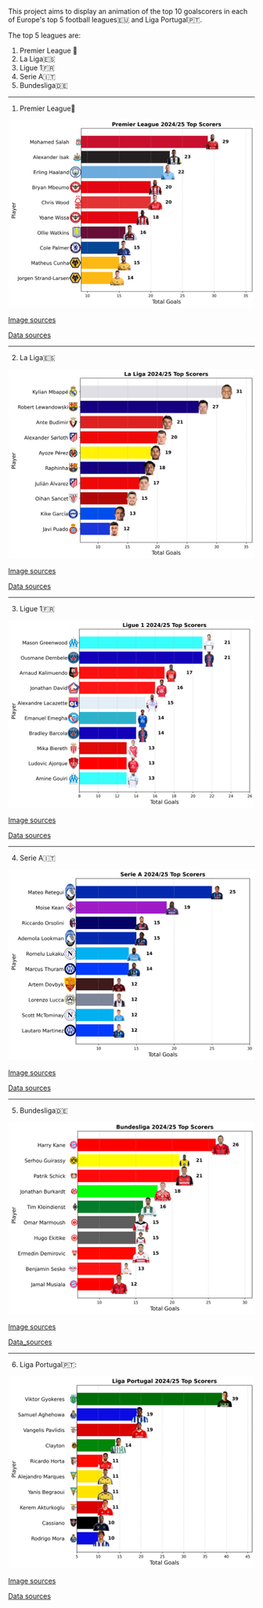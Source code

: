 This project aims to display an animation of the top 10 goalscorers in each of Europe's top 5 football leagues🇪🇺 and Liga Portugal🇵🇹.

The top 5 leagues are:
1. Premier League 🏴󠁧󠁢󠁥󠁮󠁧󠁿
2. La Liga🇪🇸
3. Ligue 1🇫🇷
4. Serie A🇮🇹
5. Bundesliga🇩🇪
-----------------------------
1. Premier League🏴󠁧󠁢󠁥󠁮󠁧󠁿

![image_alt](https://github.com/Siphe247/Animations-of-the-top-10-goalscorers-in-Europe-s-top-5-leagues-and-Liga-Portugal/blob/ebc6fb305724d9ab5fc378e50456759cc0f2ff11/English%20Premier%20League/Premier%20League%202024-25%20Top%20Scorers.png)

[Image sources](https://fantasy.premierleague.com/transfers)

[Data sources](https://fantasy.premierleague.com/transfers)

------------

2. La Liga🇪🇸

![image_alt](https://github.com/Siphe247/Animations-of-the-top-10-goalscorers-in-Europe-s-top-5-leagues-and-Liga-Portugal/blob/f39d09135d8690af5199de110ab64c16fbb71382/La%20Liga/La%20Liga%202024-25%20Top%20Scorers.png)

[Image sources](https://football.fandom.com/wiki/Special:Search?query=raphinha&scope=internal&contentType=&ns%5B0%5D=6)

[Data sources](https://worldfantasysoccer.com/season/20045)

----------

3. Ligue 1🇫🇷

![image_alt](https://github.com/Siphe247/Animations-of-the-top-10-goalscorers-in-Europe-s-top-5-leagues-and-Liga-Portugal/blob/ed5bb167e1eea8577359e8305939d469b77b6ca1/Ligue%201%202024-25%20Top%20Scorers.png)

[Image sources](https://ligue1.fr/competitions/ligue1mcdonalds?tab=standings&ranking=scorers)

[Data sources](https://worldfantasysoccer.com/season/20042)

----------

4. Serie A🇮🇹

![image_alt](https://github.com/Siphe247/Animations-of-the-top-10-goalscorers-in-Europe-s-top-5-leagues-and-Liga-Portugal/blob/4edefea1fdb875d29ce55779e568a28f5513c38d/Serie%20A/Serie%20A%202024-25%20Top%20Scorers.png)

[Image sources](https://www.legaseriea.it/en)

[Data sources](https://worldfantasysoccer.com/season/20043)

----------

5. Bundesliga🇩🇪

![image_alt](https://github.com/Siphe247/Animations-of-the-top-10-goalscorers-in-Europe-s-top-5-leagues-and-Liga-Portugal/blob/6e66f8c373413e8bf008df016e89cf47d360b448/Bundesliga/Bundesliga%202024-25%20Top%20Scorers.png)

[Image sources](https://www.bundesliga.com/en/bundesliga/stats/players/goals#stats)

[Data_sources](https://worldfantasysoccer.com/season/20046)

----------

6. Liga Portugal🇵🇹:

![image_alt](https://github.com/Siphe247/Animations-of-the-top-10-goalscorers-in-Europe-s-top-5-leagues-and-Liga-Portugal/blob/ebc6fb305724d9ab5fc378e50456759cc0f2ff11/Liga%20Portugal/Liga%20Portugal%202024-25%20Top%20Scorers.png)

[Image sources](https://www.ligaportugal.pt/competition/618/liga-portugal-betclic/round/20242025?tab=stats&stat=players&type=142)

[Data sources](https://worldfantasysoccer.com/season/20030)


